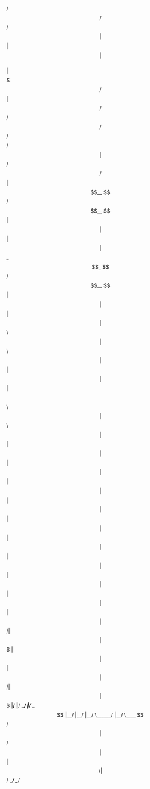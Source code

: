  /$$                 /$$                                         /$$          
| $$                | $$                                        | $$          
| $$$$$$$   /$$$$$$ | $$ /$$   /$$       /$$$$$$/$$$$   /$$$$$$ | $$ /$$   /$$
| $$__  $$ /$$__  $$| $$| $$  | $$      | $$_  $$_  $$ /$$__  $$| $$| $$  | $$
| $$  \ $$| $$  \ $$| $$| $$  | $$      | $$ \ $$ \ $$| $$  \ $$| $$| $$  | $$
| $$  | $$| $$  | $$| $$| $$  | $$      | $$ | $$ | $$| $$  | $$| $$| $$  | $$
| $$  | $$|  $$$$$$/| $$|  $$$$$$$      | $$ | $$ | $$|  $$$$$$/| $$|  $$$$$$$
|__/  |__/ \______/ |__/ \____  $$      |__/ |__/ |__/ \______/ |__/ \____  $$
                         /$$  | $$                                   /$$  | $$
                        |  $$$$$$/                                  |  $$$$$$/
                         \______/                                    \______/ 